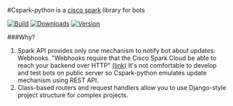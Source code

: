 #Cspark-python is a [cisco spark](https://www.ciscospark.com/) library for bots

[![Build](https://travis-ci.org/Matvey-Kuk/cspark-python.svg?branch=master)](https://travis-ci.org/Matvey-Kuk/cspark-python)
[![Downloads](https://img.shields.io/pypi/dm/cspark-python.svg)](https://pypi.python.org/pypi/cspark-python)
[![Version](https://img.shields.io/pypi/v/cspark-python.svg)](https://pypi.python.org/pypi/cspark-python)

###Why?

1. Spark API provides only one mechanism to notify bot about updates: Webhooks.
"Webhooks require that the Cisco Spark Cloud be able to reach your backend over HTTP" 
[(link)](https://developer.ciscospark.com/webhooks-explained.html)
It's not comfortable to develop and test bots on public server so Cspark-python
emulates update mechanism using REST API.
2. Class-based routers and request handlers allow you to use Django-style project 
structure for complex projects.